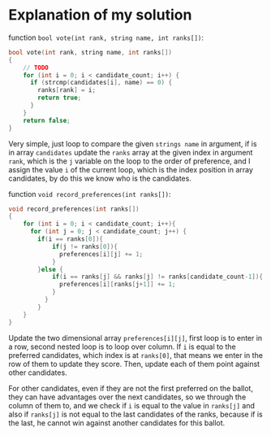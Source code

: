 # Explanation of my solution

function `bool vote(int rank, string name, int ranks[])`:

```C
bool vote(int rank, string name, int ranks[])
{
    // TODO
    for (int i = 0; i < candidate_count; i++) {
      if (strcmp(candidates[i], name) == 0) {
        ranks[rank] = i;
        return true;
      }
    }
    return false;
}

```

Very simple, just loop to compare the given `strings name` in argument, if is in array `candidates` update the `ranks` array at the given index in argument `rank`, which is the `j` variable on the loop to the order of preference, and I assign the value `i` of the current loop, which is the index position in array candidates, by do this we know who is the candidates.

function `void record_preferences(int ranks[])`:

```C
void record_preferences(int ranks[])
{
    for (int i = 0; i < candidate_count; i++){
      for (int j = 0; j < candidate_count; j++) {
        if(i == ranks[0]){
            if(j != ranks[0]){
              preferences[i][j] += 1;
            }
        }else {
            if(i == ranks[j] && ranks[j] != ranks[candidate_count-1]){
              preferences[i][ranks[j+1]] += 1;
            }
          }
        }
    }
}
```

Update the two dimensional array `preferences[i][j]`, first loop is to enter in a row, second nested loop is to loop over column. If `i` is equal to the preferred candidates, which index is at `ranks[0]`, that means we enter in the row of them to update they score. Then, update each of them point against other candidates.

For other candidates, even if they are not the first preferred on the ballot, they can have advantages over the next candidates, so we through the column of them to, and we check if `i` is equal to the value in `ranks[j]` and also if `ranks[j]` is not equal to the last candidates of the ranks, because if is the last, he cannot win against another candidates for this ballot.
